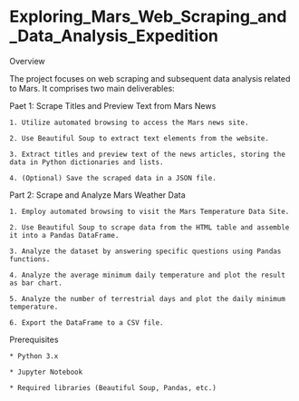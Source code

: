 # Exploring_Mars_Web_Scraping_and_Data_Analysis_Expedition

Overview

The project focuses on web scraping and subsequent data analysis related to Mars. It comprises two main deliverables:

Paet 1: Scrape Titles and Preview Text from Mars News

    1. Utilize automated browsing to access the Mars news site.
    
    2. Use Beautiful Soup to extract text elements from the website.
    
    3. Extract titles and preview text of the news articles, storing the data in Python dictionaries and lists.
    
    4. (Optional) Save the scraped data in a JSON file.
    
Part 2: Scrape and Analyze Mars Weather Data

    1. Employ automated browsing to visit the Mars Temperature Data Site.
    
    2. Use Beautiful Soup to scrape data from the HTML table and assemble it into a Pandas DataFrame.
    
    3. Analyze the dataset by answering specific questions using Pandas functions.
    
    4. Analyze the average minimum daily temperature and plot the result as bar chart.
    
    5. Analyze the number of terrestrial days and plot the daily minimum temperature.
    
    6. Export the DataFrame to a CSV file.
    
Prerequisites

    * Python 3.x
    
    * Jupyter Notebook
    
    * Required libraries (Beautiful Soup, Pandas, etc.)